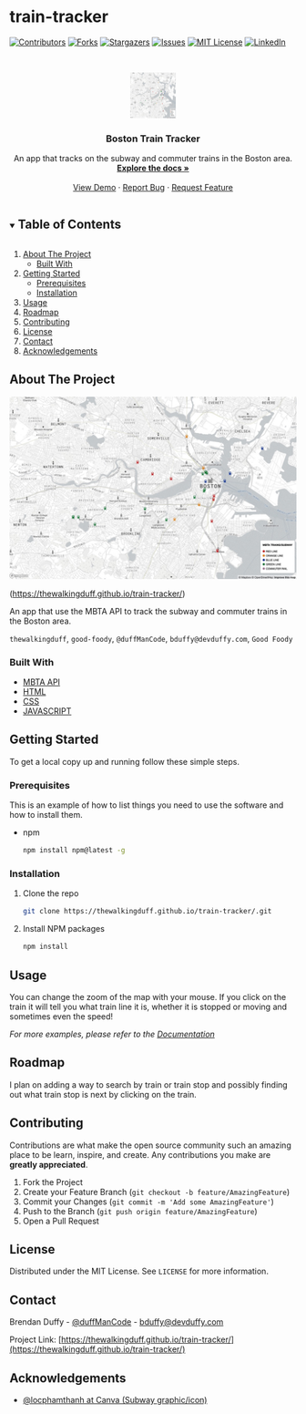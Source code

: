 # train-tracker
[![Contributors][contributors-shield]][contributors-url]
[![Forks][forks-shield]][forks-url]
[![Stargazers][stars-shield]][stars-url]
[![Issues][issues-shield]][issues-url]
[![MIT License][license-shield]][license-url]
[![LinkedIn][linkedin-shield]][linkedin-url]

<!-- PROJECT LOGO -->
<br />
<p align="center">
  <a href="https://thewalkingduff.github.io/train-tracker/">
    <img src="images/readMe.jpeg" alt="Logo" width="80" height="80">
  </a>

  <h3 align="center">Boston Train Tracker</h3>

  <p align="center">
    An app that tracks on the subway and commuter trains in the Boston area.
    <br />
    <a href="https://thewalkingduff.github.io/train-tracker/"><strong>Explore the docs »</strong></a>
    <br />
    <br />
    <a href="https://thewalkingduff.github.io/train-tracker/">View Demo</a>
    ·
    <a href="https://thewalkingduff.github.io/train-tracker/">Report Bug</a>
    ·
    <a href="https://thewalkingduff.github.io/train-tracker/">Request Feature</a>
  </p>
</p>

<!-- TABLE OF CONTENTS -->
<details open="open">
  <summary><h2 style="display: inline-block">Table of Contents</h2></summary>
  <ol>
    <li>
      <a href="#about-the-project">About The Project</a>
      <ul>
        <li><a href="#built-with">Built With</a></li>
      </ul>
    </li>
    <li>
      <a href="#getting-started">Getting Started</a>
      <ul>
        <li><a href="#prerequisites">Prerequisites</a></li>
        <li><a href="#installation">Installation</a></li>
      </ul>
    </li>
    <li><a href="#usage">Usage</a></li>
    <li><a href="#roadmap">Roadmap</a></li>
    <li><a href="#contributing">Contributing</a></li>
    <li><a href="#license">License</a></li>
    <li><a href="#contact">Contact</a></li>
    <li><a href="#acknowledgements">Acknowledgements</a></li>
  </ol>
</details>

<!-- ABOUT THE PROJECT -->

## About The Project

<img src='images/readMe.jpeg'>

(https://thewalkingduff.github.io/train-tracker/)

An app that use the MBTA API to track the subway and commuter trains in the Boston area.

`thewalkingduff`, `good-foody`, `@duffManCode`, `bduffy@devduffy.com`, `Good Foody`

### Built With

- [MBTA API]()
- [HTML]()
- [CSS]()
- [JAVASCRIPT]()


<!-- GETTING STARTED -->

## Getting Started

To get a local copy up and running follow these simple steps.

### Prerequisites

This is an example of how to list things you need to use the software and how to install them.

- npm
  ```sh
  npm install npm@latest -g
  ```

### Installation

1. Clone the repo
   ```sh
   git clone https://thewalkingduff.github.io/train-tracker/.git
   ```
2. Install NPM packages
   ```sh
   npm install
   ```

<!-- USAGE EXAMPLES -->

## Usage

You can change the zoom of the map with your mouse.  If you click on the train it will tell you what train line it is, whether it is stopped or moving and sometimes even the speed! 

_For more examples, please refer to the [Documentation](https://example.com)_

<!-- ROADMAP -->

## Roadmap

I plan on adding a way to search by train or train stop and possibly finding out what train stop is next by clicking on the train.

<!-- CONTRIBUTING -->

## Contributing

Contributions are what make the open source community such an amazing place to be learn, inspire, and create. Any contributions you make are **greatly appreciated**.

1. Fork the Project
2. Create your Feature Branch (`git checkout -b feature/AmazingFeature`)
3. Commit your Changes (`git commit -m 'Add some AmazingFeature'`)
4. Push to the Branch (`git push origin feature/AmazingFeature`)
5. Open a Pull Request

<!-- LICENSE -->

## License

Distributed under the MIT License. See `LICENSE` for more information.

<!-- CONTACT -->

## Contact

Brendan Duffy - [@duffManCode](https://twitter.com/twitter_handle) - bduffy@devduffy.com

Project Link: [https://thewalkingduff.github.io/train-tracker/](https://thewalkingduff.github.io/train-tracker/)

<!-- ACKNOWLEDGEMENTS -->

## Acknowledgements

- [@locphamthanh at Canva (Subway graphic/icon)](https://www.canva.com/p/locphamthanh/)

<!-- MARKDOWN LINKS & IMAGES -->
<!-- https://www.markdownguide.org/basic-syntax/#reference-style-links -->

[contributors-shield]: https://img.shields.io/github/contributors/github_username/repo.svg?style=for-the-badge
[contributors-url]: https://github.com/github_username/repo/graphs/contributors
[forks-shield]: https://img.shields.io/github/forks/github_username/repo.svg?style=for-the-badge
[forks-url]: https://github.com/github_username/repo/network/members
[stars-shield]: https://img.shields.io/github/stars/github_username/repo.svg?style=for-the-badge
[stars-url]: https://github.com/github_username/repo/stargazers
[issues-shield]: https://img.shields.io/github/issues/github_username/repo.svg?style=for-the-badge
[issues-url]: https://github.com/github_username/repo/issues
[license-shield]: https://img.shields.io/github/license/github_username/repo.svg?style=for-the-badge
[license-url]: https://github.com/github_username/repo/blob/master/LICENSE.txt
[linkedin-shield]: https://img.shields.io/badge/-LinkedIn-black.svg?style=for-the-badge&logo=linkedin&colorB=555
[linkedin-url]: https://linkedin.com/in/github_username
